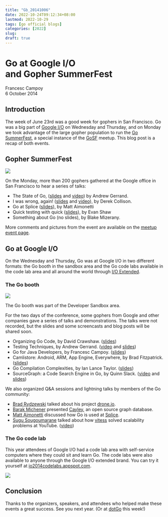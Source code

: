 ```yaml
---
title: "Gb_20141006"
date: 2022-10-24T09:12:34+08:00
lastmod: 2022-10-29
tags: [go official blogs]
categories: [2022]
slug:
draft: true
---
```


# Go at Google I/O and Gopher SummerFest

Francesc Campoy  
6 October 2014

## Introduction

The week of June 23rd was a good week for gophers in San Francisco. Go was a big part of [Google I/O](https://www.google.com/events/io) on Wednesday and Thursday, and on Monday we took advantage of the large gopher population to run the [Go SummerFest](http://www.meetup.com/golangsf/events/170421402/), a special instance of the [GoSF](http://www.meetup.com/golangsf) meetup. This blog post is a recap of both events.

## Gopher SummerFest

![](io2014/summerfest.jpg)

On the Monday, more than 200 gophers gathered at the Google office in San Francisco to hear a series of talks:

- The State of Go, ([slides](https://docs.google.com/a/golang.org/file/d/0B-nws9GU_6qVQm9tdncxWnJGUTQ/edit) and [video](http://www.hakkalabs.co/articles/state-go)) by Andrew Gerrand.
- I was wrong, again! ([slides](https://docs.google.com/a/golang.org/file/d/0B-nws9GU_6qVTTUwS25qaFlzMGs/edit) and [video](http://www.hakkalabs.co/articles/why-we-use-go)), by Derek Collison.
- Go at Splice ([slides](https://docs.google.com/a/golang.org/file/d/0B-nws9GU_6qVZklnNnJITlhSbXc/edit)), by Matt Aimonetti
- Quick testing with quick ([slides](https://docs.google.com/a/golang.org/file/d/0B-nws9GU_6qVVElmOHpwamp4aTA/edit)), by Evan Shaw
- Something about Go (no slides), by Blake Mizerany.

More comments and pictures from the event are available on the [meetup event page](http://www.meetup.com/golangsf/events/170421402/).

## Go at Google I/O

On the Wednesday and Thursday, Go was at Google I/O in two different formats: the Go booth in the sandbox area and the Go code labs available in the code lab area and all around the world through [I/O Extended](https://www.google.com/events/io/io-extended).

### The Go booth

![](io2014/booth.jpg)

The Go booth was part of the Developer Sandbox area.

For the two days of the conference, some gophers from Google and other companies gave a series of talks and demonstrations. The talks were not recorded, but the slides and some screencasts and blog posts will be shared soon.

- Organizing Go Code, by David Crawshaw. ([slides](https://go.dev/talks/2014/organizeio.slide#1))
- Testing Techniques, by Andrew Gerrand. ([video](https://www.youtube.com/watch?v=ndmB0bj7eyw) and [slides](https://go.dev/talks/2014/testing.slide#1))
- Go for Java Developers, by Francesc Campoy. ([slides](https://go.dev/talks/2014/go4java.slide#1))
- Camlistore: Android, ARM, App Engine, Everywhere, by Brad Fitzpatrick. ([slides](https://go.dev/talks/2014/camlistore.slide#1))
- Go Compilation Complexities, by Ian Lance Taylor. ([slides](https://go.dev/talks/2014/compiling.slide#1))
- SourceGraph: a Code Search Engine in Go, by Quinn Slack. ([video](https://youtu.be/-DpKaoPz8l8) and [slides](https://go-talks.appspot.com/github.com/sourcegraph/talks/google-io-2014/gio2014.slide#1))

We also organized Q&A sessions and lightning talks by members of the Go community:

- [Brad Rydzewski](https://twitter.com/bradrydzewski) talked about his project [drone.io](https://drone.io/).
- [Barak Michener](https://twitter.com/barakmich) presented [Cayley](https://github.com/google/cayley), an open source graph database.
- [Matt Aimonetti](https://twitter.com/mattetti) discussed how Go is used at [Splice](https://splice.com/).
- [Sugu Sougoumarane](https://twitter.com/ssougou) talked about how [vitess](https://github.com/youtube/vitess) solved scalability problems at YouTube. ([video](https://youtu.be/midJ6b1LkA0))

### The Go code lab

This year attendees of Google I/O had a code lab area with self-service computers where they could sit and learn Go. The code labs were also available to anyone through the Google I/O extended brand. You can try it yourself at [io2014codelabs.appspot.com](https://io2014codelabs.appspot.com/).

![](io2014/collage.jpg)

## Conclusion

Thanks to the organizers, speakers, and attendees who helped make these events a great success. See you next year. (Or at [dotGo](http://dotgo.eu/) this week!)